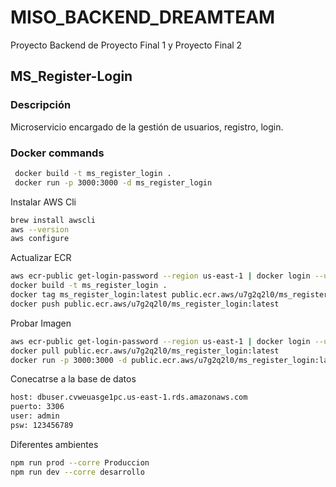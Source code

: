 # MISO_BACKEND_DREAMTEAM
Proyecto Backend de Proyecto Final 1 y Proyecto Final 2

## MS_Register-Login

### Descripción

Microservicio encargado de la gestión de usuarios, registro, login.

### Docker commands

```bash
 docker build -t ms_register_login .
 docker run -p 3000:3000 -d ms_register_login
```

Instalar AWS Cli

```bash
brew install awscli
aws --version
aws configure
```

Actualizar ECR

```bash
aws ecr-public get-login-password --region us-east-1 | docker login --username AWS --password-stdin public.ecr.aws/u7g2q2l0
docker build -t ms_register_login .
docker tag ms_register_login:latest public.ecr.aws/u7g2q2l0/ms_register_login:latest
docker push public.ecr.aws/u7g2q2l0/ms_register_login:latest
```

Probar Imagen

```bash
aws ecr-public get-login-password --region us-east-1 | docker login --username AWS --password-stdin public.ecr.aws/u7g2q2l0
docker pull public.ecr.aws/u7g2q2l0/ms_register_login:latest
docker run -p 3000:3000 -d public.ecr.aws/u7g2q2l0/ms_register_login:latest
```

Conecatrse a la base de datos

```bash
host: dbuser.cvweuasge1pc.us-east-1.rds.amazonaws.com
puerto: 3306
user: admin
psw: 123456789
```

Diferentes ambientes

```bash
npm run prod --corre Produccion
npm run dev --corre desarrollo
```
